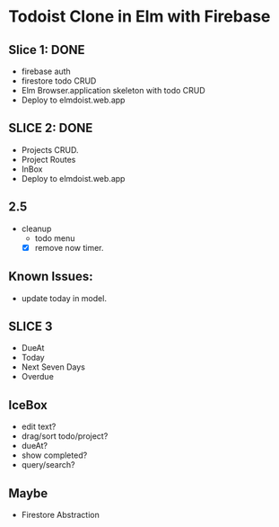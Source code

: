# Todoist Clone in Elm with Firebase

## Slice 1: DONE

- firebase auth
- firestore todo CRUD
- Elm Browser.application skeleton with todo CRUD
- Deploy to elmdoist.web.app

## SLICE 2: DONE

- Projects CRUD.
- Project Routes
- InBox
- Deploy to elmdoist.web.app

## 2.5

- cleanup
  - todo menu
  - [x] remove now timer.

## Known Issues:

- update today in model.

## SLICE 3

- DueAt
- Today
- Next Seven Days
- Overdue

## IceBox

- edit text?
- drag/sort todo/project?
- dueAt?
- show completed?
- query/search?

## Maybe

- Firestore Abstraction
